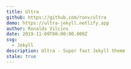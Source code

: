 ```yaml
---
title: Ultra
github: https://github.com/ronv/ultra
demo: https://ultra-jekyll.netlify.app
author: Ronalds Vilcins
date: 2019-11-09T00:00:00.000Z
ssg:
  - Jekyll
description: Ultra - Super fast Jekyll theme
stale: true
---
```

